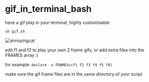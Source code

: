 # gif_in_terminal_bash
have a gif play in your terminal, highly customisable

```sh gif.sh```

![annoyingcat](https://user-images.githubusercontent.com/22084147/145870305-2b83a805-8ee2-42c3-b6fc-ed316ba10461.gif)



edit f1 and f2 to play your own 2 frame gifs, or add extra files into the FRAMES array :)

for example: ```declare -x FRAMES=(f1 f2 f3 f4 f5 f6)```

make sure the gif frame files are in the same directory of your script
